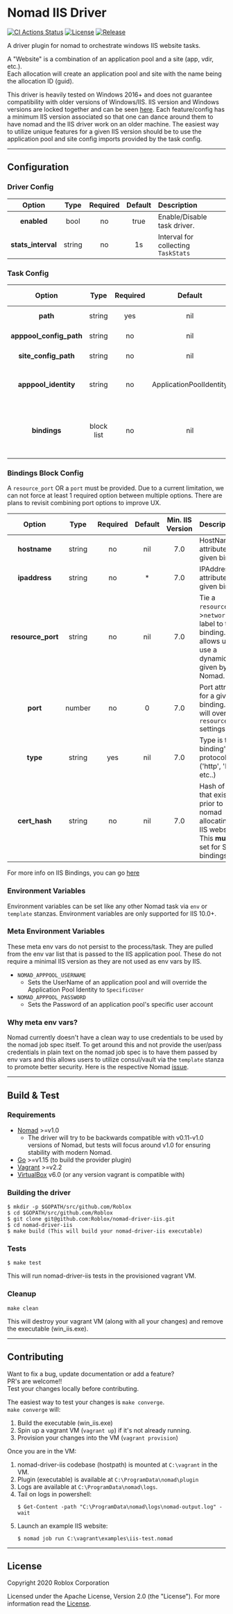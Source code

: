 # Nomad IIS Driver
[![CI Actions Status](https://github.com/Roblox/nomad-driver-iis/workflows/CI/badge.svg)](https://github.com/Roblox/nomad-driver-iis/actions)
[![License](https://img.shields.io/badge/License-Apache%202.0-blue.svg)](https://github.com/Roblox/nomad-driver-iis/blob/master/LICENSE)
[![Release](https://img.shields.io/badge/version-0.1.0-blue)](https://github.com/Roblox/nomad-driver-iis/releases/tag/v0.1.0)

A driver plugin for nomad to orchestrate windows IIS website tasks.

A "Website" is a combination of an application pool and a site (app, vdir, etc.).<br/>
Each allocation will create an application pool and site with the name being the allocation ID (guid).

This driver is heavily tested on Windows 2016+ and does not guarantee compatibility with older versions of Windows/IIS. IIS version and Windows versions are locked together and can be seen [here](https://en.wikipedia.org/wiki/Internet_Information_Services). Each feature/config has a minimum IIS version associated so that one can dance around them to have nomad and the IIS driver work on an older machine. The easiest way to utilize unique features for a given IIS version should be to use the application pool and site config imports provided by the task config.

---
## Configuration
### **Driver Config**

| Option | Type | Required | Default | Description |
| :---: | :---: | :---: | :---: | :--- |
| **enabled** | bool | no | true | Enable/Disable task driver. |
| **stats_interval** | string | no | 1s | Interval for collecting `TaskStats` |

### **Task Config**
| Option | Type | Required | Default | Min. IIS Version | Description |
| :---: | :---: | :---: | :---: | :---: | :--- |
| **path** | string | yes | nil | 6.0 | Path to IIS Compatible website directory. |
| **apppool_config_path** | string | no | nil | 6.0 | Path to App Pool XML Configuration File. |
| **site_config_path** | string | no | nil | 6.0 | Path to Site XML Configuration File. |
| **apppool_identity** | string | no | ApplicationPoolIdentity | 6.0 | Application Pool Identity e.g. ('SpecificUser', 'ApplicationPoolIdentity', etc..) |
| **bindings** | block list | no | nil | 7.0 | This is needed to tie IIS Bindings to Nomad's `resources`->`network` ports to IIS as well as specify IIS Binding specific settings |
### **Bindings Block Config**
A `resource_port` OR a `port` must be provided. Due to a current limitation, we can not force at least 1 required option between multiple options. There are plans to revisit combining port options to improve UX.

| Option | Type | Required | Default | Min. IIS Version | Description |
| :---: | :---: | :---: | :---: | :---: | :--- |
| **hostname** | string | no | nil | 7.0 | HostName attribute for a given binding. |
| **ipaddress** | string | no | * | 7.0 | IPAddress attribute for a given binding. |
| **resource_port** | string | no | nil | 7.0 | Tie a `resources`->`network` port label to the binding. This allows us to use a dynamic port given by Nomad. |
| **port** | number | no | 0 | 7.0 | Port attribute for a given binding. This will overwrite `resource_port` settings. |
| **type** | string | yes | nil | 7.0 | Type is the binding's protocol e.g. ('http', 'https', etc..) |
| **cert_hash** | string | no | nil | 7.0 | Hash of a cert that exists prior to nomad allocating an IIS website. This **must** be set for SSL bindings. |
For more info on IIS Bindings, you can go [here](https://docs.microsoft.com/en-us/iis/configuration/system.applicationhost/sites/site/bindings/binding)

### **Environment Variables**
Environment variables can be set like any other Nomad task via `env` or `template` stanzas. Environment variables are only supported for IIS 10.0+.

### Meta Environment Variables
These meta env vars do not persist to the process/task. They are pulled from the env var list that is passed to the IIS application pool. These do not require a minimal IIS version as they are not used as env vars by IIS.

- `NOMAD_APPPOOL_USERNAME`
  - Sets the UserName of an application pool and will override the Application Pool Identity to `SpecificUser`
- `NOMAD_APPPOOL_PASSWORD`
  - Sets the Password of an application pool's specific user account

### Why meta env vars?
Nomad currently doesn't have a clean way to use credentials to be used by the nomad job spec itself. To get around this and not provide the user/pass credentials in plain text on the nomad job spec is to have them passed by env vars and this allows users to utilize consul/vault via the `template` stanza to promote better security. Here is the respective Nomad [issue](https://github.com/hashicorp/nomad/issues/3854).

---
## Build & Test
### **Requirements**

- [Nomad](https://www.nomadproject.io/downloads.html) >=v1.0
   - The driver will try to be backwards compatible with v0.11-v1.0 versions of Nomad, but tests will focus around v1.0 for ensuring stability with modern Nomad.
- [Go](https://golang.org/doc/install) >=v1.15 (to build the provider plugin)
- [Vagrant](https://www.vagrantup.com/downloads.html) >=v2.2
- [VirtualBox](https://www.virtualbox.org/) v6.0 (or any version vagrant is compatible with)

### **Building the driver**

````
$ mkdir -p $GOPATH/src/github.com/Roblox
$ cd $GOPATH/src/github.com/Roblox
$ git clone git@github.com:Roblox/nomad-driver-iis.git
$ cd nomad-driver-iis
$ make build (This will build your nomad-driver-iis executable)
````

### **Tests**
````
$ make test
````
This will run nomad-driver-iis tests in the provisioned vagrant VM.

### **Cleanup**
   ````
   make clean
   ````
   This will destroy your vagrant VM (along with all your changes) and remove the executable (win_iis.exe).

---
## Contributing

Want to fix a bug, update documentation or add a feature?<br/>
PR's are welcome!!<br/>
Test your changes locally before contributing.

The easiest way to test your changes is `make converge`.<br/>
`make converge` will:

1) Build the executable (win_iis.exe)<br/>
2) Spin up a vagrant VM (`vagrant up`) if it's not already running.<br/>
3) Provision your changes into the VM (`vagrant provision`)<br/>

Once you are in the VM:

1) nomad-driver-iis codebase (hostpath) is mounted at `C:\vagrant` in the VM.<br/>
2) Plugin (executable) is available at `C:\ProgramData\nomad\plugin`<br/>
3) Logs are available at `C:\ProgramData\nomad\logs`.<br/>
4) Tail on logs in powershell:<br/>
   ````
   $ Get-Content -path "C:\ProgramData\nomad\logs\nomad-output.log" -wait
   ````
5) Launch an example IIS website:
   ````
   $ nomad job run C:\vagrant\examples\iis-test.nomad
   ````

---
## License

Copyright 2020 Roblox Corporation

Licensed under the Apache License, Version 2.0 (the "License"). For more information read the [License](LICENSE).
